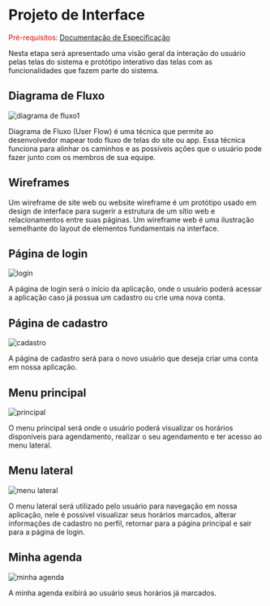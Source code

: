 
# Projeto de Interface

<span style="color:red">Pré-requisitos: <a href="2-Especificação do Projeto.md"> Documentação de Especificação</a></span>

Nesta etapa será apresentado uma visão geral da interação do usuário pelas telas do sistema e protótipo interativo das telas com as funcionalidades que fazem parte do sistema.

## Diagrama de Fluxo

![diagrama de fluxo1](https://user-images.githubusercontent.com/82223068/230613852-66ebb70b-2b96-419a-9b0e-eadaf338c749.jpg)

Diagrama de Fluxo (User Flow) é uma técnica que permite ao desenvolvedor mapear todo fluxo de telas do site ou app. Essa técnica funciona para alinhar os caminhos e as possíveis ações que o usuário pode fazer junto com os membros de sua equipe.

## Wireframes

Um wireframe de site web ou website wireframe é um protótipo usado em design de interface para sugerir a estrutura de um sítio web e relacionamentos entre suas páginas. Um wireframe web é uma ilustração semelhante do layout de elementos fundamentais na interface.

## Página de login

![login](https://user-images.githubusercontent.com/82223068/230165534-19e55c98-0819-457c-9cfe-bb22cc5506c9.jpg)

A página de login será o início da aplicação, onde o usuário poderá acessar a aplicação caso já possua um cadastro ou crie uma nova conta.

## Página de cadastro

![cadastro](https://user-images.githubusercontent.com/82223068/230167332-4067711b-c2b9-4817-9bed-b1846954390e.jpg)

A página de cadastro será para o novo usuário que deseja criar uma conta em nossa aplicação.

## Menu principal

![principal](https://user-images.githubusercontent.com/82223068/232235519-b7038819-3098-4776-aa0d-7fd8c80ea039.jpg)

O menu principal será onde o usuário poderá visualizar os horários disponíveis para agendamento, realizar o seu agendamento e ter acesso ao menu lateral.

## Menu lateral

![menu lateral](https://user-images.githubusercontent.com/82223068/230167703-2427efef-0c78-41a8-9c92-8f8ff41b80d1.jpg)

O menu lateral será utilizado pelo usuário para navegação em nossa aplicação, nele é possível visualizar seus horários marcados, alterar informações de cadastro no perfil, retornar para a página principal e sair para a página de login.

## Minha agenda

![minha agenda](https://user-images.githubusercontent.com/82223068/230168942-ec4fedf1-caff-4e7d-97f8-ca7d48029b9b.jpg)

A minha agenda exibirá ao usuário seus horários já marcados.
